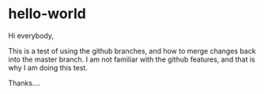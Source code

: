 # hello-world

Hi everybody,

This is a test of using the github branches, and how to merge changes back into the master branch.
I am not familiar with the github features, and that is why I am doing this test.

Thanks....
